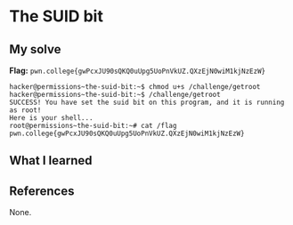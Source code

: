 # The SUID bit


## My solve
**Flag:** `pwn.college{gwPcxJU90sQKQ0uUpg5UoPnVkUZ.QXzEjN0wiM1kjNzEzW}`


```
hacker@permissions~the-suid-bit:~$ chmod u+s /challenge/getroot
hacker@permissions~the-suid-bit:~$ /challenge/getroot
SUCCESS! You have set the suid bit on this program, and it is running as root! 
Here is your shell...
root@permissions~the-suid-bit:~# cat /flag
pwn.college{gwPcxJU90sQKQ0uUpg5UoPnVkUZ.QXzEjN0wiM1kjNzEzW}
```

## What I learned


## References 
None.
